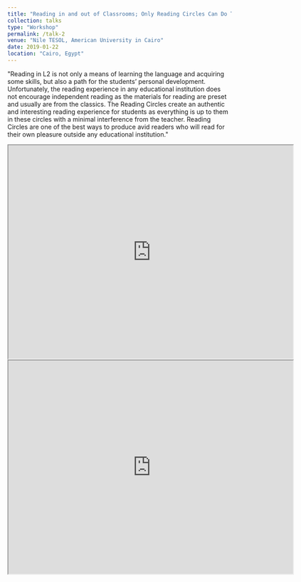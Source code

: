 ```yaml
---
title: "Reading in and out of Classrooms; Only Reading Circles Can Do That!"
collection: talks
type: "Workshop"
permalink: /talk-2
venue: "Nile TESOL, American University in Cairo"
date: 2019-01-22
location: "Cairo, Egypt"
---
```


"Reading in L2 is not only a means of learning the language and acquiring some skills, but also a path for the students’ personal development. Unfortunately, the reading experience in any educational institution does not encourage independent reading as the materials for reading are preset and usually are from the classics. The Reading Circles create an authentic and interesting reading experience for students as everything is up to them in these circles with a minimal interference from the teacher. Reading Circles are one of the best ways to produce avid readers who will read for their own pleasure outside any educational institution."

<iframe src="https://drive.google.com/file/d/1IpF1RX8Dh8wEFXdu0zYKb0JvCAov2aGk/preview" width="640" height="480"></iframe>

<iframe src="https://drive.google.com/file/d/155VsXECX_fITI4B6z6vTIMMwvf-fAidE/preview" width="640" height="480"></iframe>
